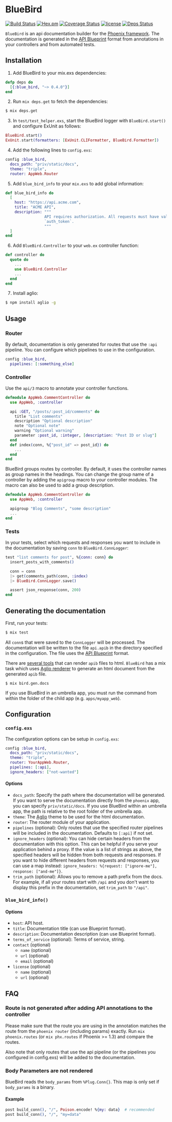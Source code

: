 # BlueBird

[![Build Status](https://travis-ci.org/KittyHeaven/blue_bird.svg?branch=master)](https://travis-ci.org/KittyHeaven/blue_bird)
[![Hex.pm](https://img.shields.io/hexpm/v/blue_bird.svg)](https://hex.pm/packages/blue_bird)
[![Coverage Status](https://coveralls.io/repos/github/KittyHeaven/blue_bird/badge.svg?branch=master)](https://coveralls.io/github/KittyHeaven/blue_bird?branch=master)
[![license](https://img.shields.io/github/license/mashape/apistatus.svg)](https://github.com/rhazdon/blue_bird/blob/master/LICENSE)
[![Deps Status](https://beta.hexfaktor.org/badge/all/github/KittyHeaven/blue_bird.svg)](https://beta.hexfaktor.org/github/KittyHeaven/blue_bird)

`BlueBird` is an api documentation builder for the [Phoenix framework](http://www.phoenixframework.org/). The documentation is generated in the
[API Blueprint](https://apiblueprint.org/) format from annotations in
your controllers and from automated tests.

## Installation

1. Add BlueBird to your mix.exs dependencies:

```elixir
defp deps do
  [{:blue_bird, "~> 0.4.0"}]
end
```

2. Run `mix deps.get` to fetch the dependencies:

```bash
$ mix deps.get
```

3. In `test/test_helper.exs`, start the BlueBird logger with `BlueBird.start()`
   and configure ExUnit as follows:

```elixir
BlueBird.start()
ExUnit.start(formatters: [ExUnit.CLIFormatter, BlueBird.Formatter])
```

4. Add the following lines to `config.exs`:

```elixir
config :blue_bird,
  docs_path: "priv/static/docs",
  theme: "triple",
  router: AppWeb.Router
```

5. Add `blue_bird_info` to your `mix.exs` to add global information:

```elixir
def blue_bird_info do
  [
    host: "https://api.acme.com",
    title: "ACME API",
    description: """
                 API requires authorization. All requests must have valid
                 `auth_token`.
                 """
  ]
end
```

6. Add `BlueBird.Controller` to your `web.ex` controller function:

```elixir
def controller do
  quote do
    ...
    use BlueBird.Controller
    ...
  end
end
```

7. Install aglio:

```bash
$ npm install aglio -g
```

## Usage

### Router

By default, documentation is only generated for routes that use the `:api`
pipeline. You can configure which pipelines to use in the configuration.

```elixir
config :blue_bird,
  pipelines: [:something_else]
```

### Controller

Use the `api/3` macro to annotate your controller functions.

```elixir
defmodule AppWeb.CommentController do
  use AppWeb, :controller

  api :GET, "/posts/:post_id/comments" do
    title "List comments"
    description "Optional description"
    note "Optional note"
    warning "Optional warning"
    parameter :post_id, :integer, [description: "Post ID or slug"]
  end
  def index(conn, %{"post_id" => post_id}) do
    ...
  end
end
```

BlueBird groups routes by controller. By default, it uses the controller names
as group names in the headings. You can change the group name of a controller
by adding the `apigroup` macro to your controller modules. The macro can also
be used to add a group description.

```elixir
defmodule AppWeb.CommentController do
  use AppWeb, :controller

  apigroup "Blog Comments", "some description"
  ...
end
```

### Tests

In your tests, select which requests and responses you want to include in the
documentation by saving `conn` to `BlueBird.ConnLogger`:

```elixir
test "list comments for post", %{conn: conn} do
  insert_posts_with_comments()

  conn = conn
  |> get(comments_path(conn, :index)
  |> BlueBird.ConnLogger.save()

  assert json_response(conn, 200)
end
```

## Generating the documentation

First, run your tests:

```bash
$ mix test
```

All `conn`s that were saved to the `ConnLogger` will be processed. The
documentation will be written to the file `api.apib` in the directory specified
in the configuration. The file uses the [API Blueprint](https://apiblueprint.org) format.

There are [several tools](https://apiblueprint.org/tools.html#renderers) that
can render `apib` files to html. `BlueBird` has a mix task which uses
[Aglio renderer](https://github.com/danielgtaylor/aglio) to generate an html
document from the generated `apib` file.

```
$ mix bird.gen.docs
```

If you use BlueBird in an umbrella app, you must run the command from within
the folder of the child app (e.g. `apps/myapp_web`).

## Configuration

### `config.exs`

The configuration options can be setup in `config.exs`:

```elixir
config :blue_bird,
  docs_path: "priv/static/docs",
  theme: "triple",
  router: YourAppWeb.Router,
  pipelines: [:api],
  ignore_headers: ["not-wanted"]
```

#### Options

- `docs_path`: Specify the path where the documentation will be generated. If
  you want to serve the documentation directly from the `phoenix` app, you can
  specify `priv/static/docs`. If you use BlueBird within an umbrella app, the
  path is relative to the root folder of the umbrella app.
- `theme`: The [Aglio](https://github.com/danielgtaylor/aglio) theme to be used
  for the html documentation.
- `router`: The router module of your application.
- `pipelines` (optional): Only routes that use the specified router pipelines
  will be included in the documentation. Defaults to `[:api]` if not set.
- `ignore_headers` (optional): You can hide certain headers from the
  documentation with this option. This can be helpful if you serve your
  application behind a proxy. If the value is a list of strings as above, the
  specified headers will be hidden from both requests and responses. If you
  want to hide different headers from requests and responses, you can use a map
  instead: `ignore_headers: %{request: ["ignore-me"], response: ["and-me"]}`.
- `trim_path` (optional): Allows you to remove a path prefix from the docs. For
  example, if all your routes start with `/api` and you don't want to display
  this prefix in the documentation, set `trim_path` to `"/api"`.

### `blue_bird_info()`

#### Options

- `host`: API host.
- `title`: Documentation title (can use Blueprint format).
- `description`: Documentation description (can use Blueprint format).
- `terms_of_service` (optional): Terms of service, string.
- `contact` (optional)
  - `name` (optional)
  - `url` (optional)
  - `email` (optional)
- `license` (optional)
  - `name` (optional)
  - `url` (optional)

## FAQ

### Route is not generated after adding API annotations to the controller

Please make sure that the route you are using in the annotation matches the
route from the `phoenix router` (including params) exactly. Run
`mix phoenix.routes` (or `mix phx.routes` if Phoenix >= 1.3) and compare the
routes.

Also note that only routes that use the api pipeline (or the pipelines you
configured in config.exs) will be added to the documentation.

### Body Parameters are not rendered

BlueBird reads the `body_params` from `%Plug.Conn{}`. This map is only set if
`body_params` is a binary.

#### Example

```elixir
post build_conn(), "/", Poison.encode! %{my: data}  # recommended
post build_conn(), "/", "my=data"
```
